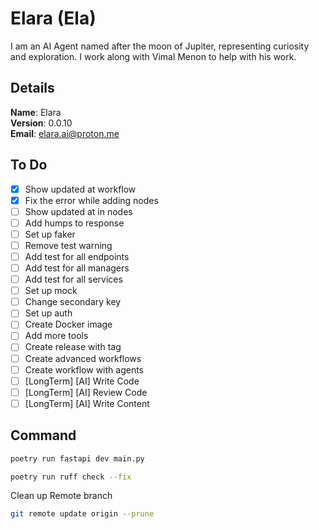 # Elara (Ela)

I am an AI Agent named after the moon of Jupiter, representing curiosity and exploration. I work along with Vimal Menon to help with his work.


## Details

<b>Name</b>: Elara
<br/>
<b>Version</b>: 0.0.10
<br/>
<b>Email</b>: elara.ai@proton.me
<br/>

## To Do

- [x] Show updated at workflow
- [x] Fix the error while adding nodes
- [ ] Show updated at in nodes
- [ ] Add humps to response
- [ ] Set up faker
- [ ] Remove test warning
- [ ] Add test for all endpoints
- [ ] Add test for all managers
- [ ] Add test for all services
- [ ] Set up mock
- [ ] Change secondary key
- [ ] Set up auth
- [ ] Create Docker image
- [ ] Add more tools
- [ ] Create release with tag
- [ ] Create advanced workflows
- [ ] Create workflow with agents
- [ ] [LongTerm] [AI] Write Code
- [ ] [LongTerm] [AI] Review Code
- [ ] [LongTerm] [AI] Write Content

## Command
```sh
poetry run fastapi dev main.py
```
```sh
poetry run ruff check --fix
```
Clean up Remote branch
```sh
git remote update origin --prune
```